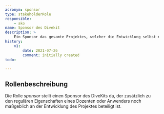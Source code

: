 ```yaml
---
acronym: sponsor
type: stakeholderRole
responsible: 
    - ako
name: Sponsor des Divekit
description: >
    Ein Sponsor das gesamte Projektes, welcher die Entwicklung selbst maßgeblich beeinflusst
history:
    v1:
        date: 2021-07-26
        comment: initially created
todo: 
           
---
```


## Rollenbeschreibung

Die Rolle _sponsor_ stellt einen Sponsor des DiveKits da, der zusätzlich zu den regulären Eigenschaften eines Dozenten oder Anwenders noch maßgeblich an der Entwicklung des Projektes beteiligt ist.